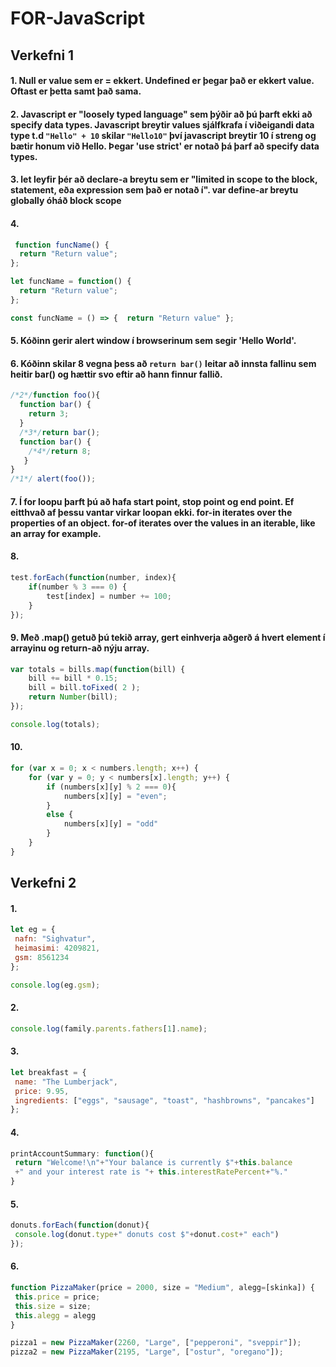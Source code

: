 # FOR-JavaScript
## Verkefni 1
#### 1. Null er value sem er = ekkert. Undefined er þegar það er ekkert value. Oftast er þetta samt það sama.

#### 2. Javascript er "loosely typed language" sem þýðir að þú þarft ekki að specify data types. Javascript breytir values sjálfkrafa í viðeigandi data type t.d ```"Hello" + 10``` skilar ```"Hello10"``` því javascript breytir 10 í streng og bætir honum við Hello. Þegar 'use strict' er notað þá þarf að specify data types.

#### 3. let leyfir þér að declare-a breytu sem er "limited in scope to the block, statement, eða expression sem það er notað í". var define-ar breytu globally óháð block scope

#### 4.
```javascript
 function funcName() {
  return "Return value";
};
```
```javascript
let funcName = function() {
  return "Return value";
};
```
```javascript
const funcName = () => {  return "Return value" };
```
#### 5. Kóðinn gerir alert window í browserinum sem segir 'Hello World'.

#### 6. Kóðinn skilar 8 vegna þess að ```return bar()``` leitar að innsta fallinu sem heitir bar() og hættir svo eftir að hann finnur fallið.
```javascript
/*2*/function foo(){
  function bar() {
    return 3;
  }
  /*3*/return bar();
  function bar() {
    /*4*/return 8;
   }
}
/*1*/ alert(foo()); 
```
#### 7. Í for loopu þarft þú að hafa start point, stop point og end point. Ef eitthvað af þessu vantar virkar loopan ekki. for-in iterates over the properties of an object. for-of iterates over the values in an iterable, like an array for example.
#### 8. 
```javascript
test.forEach(function(number, index){
    if(number % 3 === 0) {
        test[index] = number += 100; 
    }
});
```
#### 9. Með .map() getuð þú tekið array, gert einhverja aðgerð á hvert element í arrayinu og return-að nýju array.
```javascript
var totals = bills.map(function(bill) {
    bill += bill * 0.15;
    bill = bill.toFixed( 2 );
    return Number(bill);
});

console.log(totals);
```
#### 10. 
```javascript
for (var x = 0; x < numbers.length; x++) {
    for (var y = 0; y < numbers[x].length; y++) {
        if (numbers[x][y] % 2 === 0){
            numbers[x][y] = "even";
        }
        else {
            numbers[x][y] = "odd"
        }
    }
}
```
## Verkefni 2
#### 1.
```javascript
let eg = {
 nafn: "Sighvatur",
 heimasimi: 4209821,
 gsm: 8561234
};

console.log(eg.gsm);
```
#### 2.
```javascript
console.log(family.parents.fathers[1].name);
```

#### 3.
```javascript
let breakfast = {
 name: "The Lumberjack",
 price: 9.95,
 ingredients: ["eggs", "sausage", "toast", "hashbrowns", "pancakes"]
};
```
#### 4.
```javascript
printAccountSummary: function(){
 return "Welcome!\n"+"Your balance is currently $"+this.balance 
 +" and your interest rate is "+ this.interestRatePercent+"%."
}
```
#### 5.
```javascript
donuts.forEach(function(donut){
 console.log(donut.type+" donuts cost $"+donut.cost+" each")
});
```
#### 6.
```javascript
function PizzaMaker(price = 2000, size = "Medium", alegg=[skinka]) {   
 this.price = price;
 this.size = size;
 this.alegg = alegg
}

pizza1 = new PizzaMaker(2260, "Large", ["pepperoni", "sveppir"]);
pizza2 = new PizzaMaker(2195, "Large", ["ostur", "oregano"]);
```

